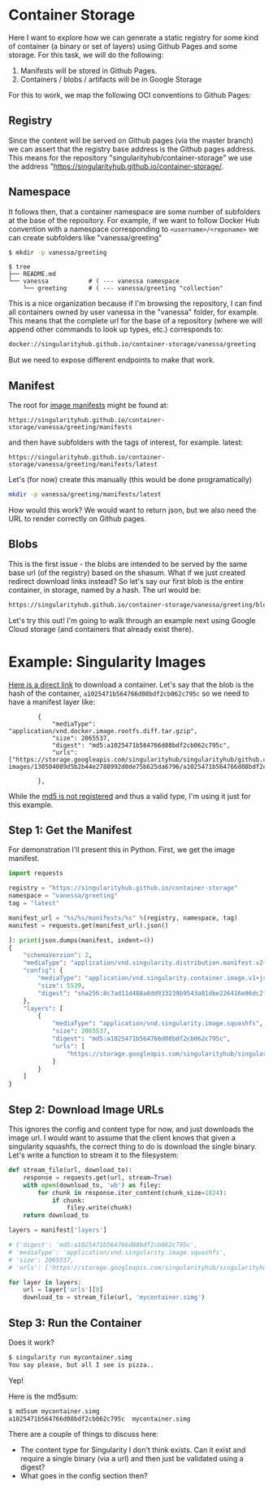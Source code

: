 # Container Storage

Here I want to explore how we can generate a static registry for some kind
of container (a binary or set of layers) using Github Pages and some storage.
For this task, we will do the following:

 1. Manifests will be stored in Github Pages.
 2. Containers / blobs / artifacts will be in Google Storage

For this to work, we map the following OCI conventions to Github Pages:

## Registry

Since the content will be served on Github pages (via the master branch)
we can assert that the registry base address is the Github pages 
address. This means for the repository "singularityhub/container-storage"
we use the address "https://singularityhub.github.io/container-storage/.

## Namespace

It follows then, that a container namespace are some number of subfolders at
the base of the repository. For example, if we want to follow Docker Hub
convention with a namespace corresponding to `<username>/<reponame>`
we can create subfolders like "vanessa/greeting"

```bash
$ mkdir -p vanessa/greeting
```
```
$ tree
├── README.md
└── vanessa           # ( --- vanessa namespace
    └── greeting      # ( --- vanessa/greeting "collection"
```

This is a nice organization because if I'm browsing the repository, I can
find all containers owned by user vanessa in the "vanessa" folder, for example.
This means that the complete url for the base of a repository (where we will
append other commands to look up types, etc.) corresponds to:

```bash
docker://singularityhub.github.io/container-storage/vanessa/greeting
```

But we need to expose different endpoints to make that work.

## Manifest

The root for [image manifests](https://github.com/opencontainers/image-spec/blob/master/manifest.md) 
might be found at:

```
https://singularityhub.github.io/container-storage/vanessa/greeting/manifests
```

and then have subfolders with the tags of interest, for example. latest:

```
https://singularityhub.github.io/container-storage/vanessa/greeting/manifests/latest
```

Let's (for now) create this manually (this would be done programatically)

```bash
mkdir -p vanessa/greeting/manifests/latest
```

How would this work? We would want to return json, but we also need the URL to
render correctly on Github pages.

## Blobs

This is the first issue - the blobs are intended to be served by the same
base url (of the registry) based on the shasum. What if we just created
redirect download links instead? So let's say our first blob is the entire
container, in storage, named by a hash. The url would be:

```bash
https://singularityhub.github.io/container-storage/vanessa/greeting/blobs/<digest>
```

Let's try this out! I'm going to walk through an example next using Google Cloud
storage (and containers that already exist there).

# Example: Singularity Images

[Here is a direct link](https://storage.googleapis.com/singularityhub/singularityhub/github.com/vsoch/singularity-images/130504089d5b2b44e2788992d0de75b625da6796/a1025471b564766d08bdf2cb062c795c/a1025471b564766d08bdf2cb062c795c.simg) to download a container. Let's say that the
blob is the hash of the container, `a1025471b564766d08bdf2cb062c795c` so we need to
have a manifest layer like:

```
        {
            "mediaType": "application/vnd.docker.image.rootfs.diff.tar.gzip",
            "size": 2065537,
            "digest": "md5:a1025471b564766d08bdf2cb062c795c",
            "urls": ["https://storage.googleapis.com/singularityhub/singularityhub/github.com/vsoch/singularity-images/130504089d5b2b44e2788992d0de75b625da6796/a1025471b564766d08bdf2cb062c795c/a1025471b564766d08bdf2cb062c795c.simg"]

        },
```

While the [md5 is not registered](https://github.com/opencontainers/image-spec/blob/master/descriptor.md#registered-algorithms) and thus a valid type, I'm using it just for this example.


## Step 1: Get the Manifest

For demonstration I'll present this in Python. First, we get the image manifest.

```python
import requests

registry = "https://singularityhub.github.io/container-storage"
namespace = "vanessa/greeting"
tag = "latest"

manifest_url = "%s/%s/manifests/%s" %(registry, namespace, tag)
manifest = requests.get(manifest_url).json()

]: print(json.dumps(manifest, indent=4))
{
    "schemaVersion": 2,
    "mediaType": "application/vnd.singularity.distribution.manifest.v2+json",
    "config": {
        "mediaType": "application/vnd.singularity.container.image.v1+json",
        "size": 5539,
        "digest": "sha256:8c7ad11d488a8dd933239b9543a81dbe226416e96dc2f441d3bd038d664c1c92"
    },
    "layers": [
        {
            "mediaType": "application/vnd.singularity.image.squashfs",
            "size": 2065537,
            "digest": "md5:a1025471b564766d08bdf2cb062c795c",
            "urls": [
                "https://storage.googleapis.com/singularityhub/singularityhub/github.com/vsoch/singularity-images/130504089d5b2b44e2788992d0de75b625da6796/a1025471b564766d08bdf2cb062c795c/a1025471b564766d08bdf2cb062c795c.simg"
            ]
        }
    ]
}
```

## Step 2: Download Image URLs

This ignores the config and content type for now, and just downloads the image url.
I would want to assume that the client knows that given a singularity squashfs,
the correct thing to do is download the single binary. 
Let's write a function to stream it to the filesystem:

```python
def stream_file(url, download_to):
    response = requests.get(url, stream=True)
    with open(download_to, 'wb') as filey:
        for chunk in response.iter_content(chunk_size=1024): 
            if chunk: 
                filey.write(chunk)
    return download_to
```

```python
layers = manifest['layers']

# {'digest': 'md5:a1025471b564766d08bdf2cb062c795c',
# 'mediaType': 'application/vnd.singularity.image.squashfs',
# 'size': 2065537,
# 'urls': ['https://storage.googleapis.com/singularityhub/singularityhub/github.com/vsoch/singularity-images/130504089d5b2b44e2788992d0de75b625da6796/a1025471b564766d08bdf2cb062c795c/a1025471b564766d08bdf2cb062c795c.simg']}

for layer in layers:
    url = layer['urls'][0]
    download_to = stream_file(url, 'mycontainer.simg')    
```

## Step 3: Run the Container

Does it work?

```bash
$ singularity run mycontainer.simg
You say please, but all I see is pizza..
```

Yep!

Here is the md5sum:


```bash
$ md5sum mycontainer.simg
a1025471b564766d08bdf2cb062c795c  mycontainer.simg
```

There are a couple of things to discuss here:

 - The content type for Singularity I don't think exists. Can it exist and require a single binary (via a url) and then just be validated using a digest?
 - What goes in the config section then?

